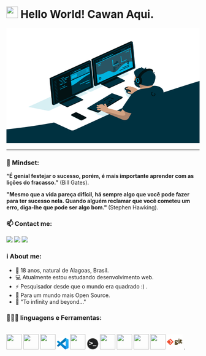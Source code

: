 
<h1><img src="https://raw.githubusercontent.com/kaueMarques/kaueMarques/master/hi.gif" width="30px" height="30px"> Hello World! Cawan Aqui.</h1>

<div align="center">
  <img
    src="code.gif" 
    alt="coding" height="300px" width="700px"/>
	<hr>
</div>
<div>
    <h3 align="left">🧠 Mindset:</h3>
    <p><strong>“É genial festejar o sucesso, porém, é mais importante aprender com as lições do fracasso.”</strong>  (Bill Gates).</p>
    <p><strong>"Mesmo que a vida pareça difícil, há sempre algo que você pode fazer para ter sucesso nela. Quando alguém reclamar que você cometeu um erro, diga-lhe que pode ser algo bom." </strong>(Stephen Hawking).</p>
    <h3>📫 Contact me:</h3>
	    <a href="https://www.instagram.com/clecio_cawan/" target="_blank"><img src="https://img.shields.io/badge/-Instagram-%23E4405F?style=for-the-badge&logo=instagram&logoColor=white" target="_blank"></a>
	    <a href = "mailto:cleciocawandev@gmail.com"><img src="https://img.shields.io/badge/Gmail-D14836?style=for-the-badge&logo=gmail&logoColor=white" target="_blank"></a>
	    <a href="https://www.linkedin.com/in/clecio-cawan-3b5a5625b/" target="_blank"><img src="https://img.shields.io/badge/-LinkedIn-%230077B5?style=for-the-badge&logo=linkedin&logoColor=white" target="_blank"></a>
        
</div>

<h3>ℹ️ About me:</h3>

<div>
	<ul>
		<li> 👤 18 anos, natural de Alagoas, Brasil.</li>
		<li> 💻 Atualmente estou estudando desenvolvimento web.</li>
		<li> ⚡ Pesquisador desde que o mundo era quadrado :) .</li>
		<li> 🐧 Para um mundo mais Open Source.</li>
		<li> 🚀 "To infinity and beyond..."</li>
	</ul>
</div>
  
<h3>👨🏽‍💻 linguagens e Ferramentas:</h3>
<br>

<div>
    <img src="https://cdn.jsdelivr.net/gh/devicons/devicon/icons/html5/html5-original.svg" width="40" height="40"/>
    <img src="https://cdn.jsdelivr.net/gh/devicons/devicon/icons/css3/css3-original.svg" width="40" height="40"/>
    <img src="https://cdn.jsdelivr.net/gh/devicons/devicon/icons/javascript/javascript-original.svg" width="40" height="40"/>
    <img height="30" src="https://raw.githubusercontent.com/github/explore/80688e429a7d4ef2fca1e82350fe8e3517d3494d/topics/visual-studio-code/visual-studio-code.png">
    <img src="https://cdn.jsdelivr.net/gh/devicons/devicon/icons/postgresql/postgresql-plain-wordmark.svg" width="40" height="40" />
    <img height="30" src="https://raw.githubusercontent.com/github/explore/80688e429a7d4ef2fca1e82350fe8e3517d3494d/topics/terminal/terminal.png">
    <img src="https://cdn.jsdelivr.net/gh/devicons/devicon/icons/linux/linux-original.svg" width="40" height="40"/>
    <img src="https://cdn.jsdelivr.net/gh/devicons/devicon/icons/canva/canva-original.svg" width="40" height="40"/>
    <img src="https://cdn.jsdelivr.net/gh/devicons/devicon/icons/figma/figma-original.svg" width="40" height="40"/>
    <img src="https://cdn.jsdelivr.net/gh/devicons/devicon/icons/gimp/gimp-original.svg" width="40" height="40"/>
    <img width="40" height="40" src="https://raw.githubusercontent.com/github/explore/80688e429a7d4ef2fca1e82350fe8e3517d3494d/topics/git/git.png">
.
</div>
